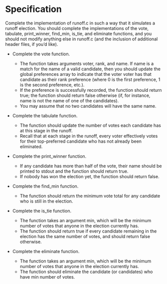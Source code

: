 # Specification

Complete the implementation of runoff.c in such a way that it simulates a runoff election. You should complete the implementations of the vote, tabulate, print_winner, find_min, is_tie, and eliminate functions, and you should not modify anything else in runoff.c (and the inclusion of additional header files, if you’d like).

* Complete the vote function.
    * The function takes arguments voter, rank, and name. If name is a match for the name of a valid candidate, then you should update the global preferences array to indicate that the voter voter has that candidate as their rank preference (where 0 is the first preference, 1 is the second preference, etc.).
    * If the preference is successfully recorded, the function should return true; the function should return false otherwise (if, for instance, name is not the name of one of the candidates).
    * You may assume that no two candidates will have the same name.

* Complete the tabulate function.
    * The function should update the number of votes each candidate has at this stage in the runoff.
    * Recall that at each stage in the runoff, every voter effectively votes for their top-preferred candidate who has not already been eliminated.

* Complete the print_winner function.
    * If any candidate has more than half of the vote, their name should be printed to stdout and the function should return true.
    * If nobody has won the election yet, the function should return false.

* Complete the find_min function.
    * The function should return the minimum vote total for any candidate who is still in the election.

* Complete the is_tie function.
    * The function takes an argument min, which will be the minimum number of votes that anyone in the election currently has.
    * The function should return true if every candidate remaining in the election has the same number of votes, and should return false otherwise.

* Complete the eliminate function.
    * The function takes an argument min, which will be the minimum number of votes that anyone in the election currently has.
    * The function should eliminate the candidate (or candidates) who have min number of votes.